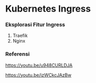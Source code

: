 # Kubernetes Ingress

### Eksplorasi Fitur Ingress
1. Traefik
2. Nginx

### Referensi
https://youtu.be/u948CURLDJA

https://youtu.be/izWCkcJAzBw
